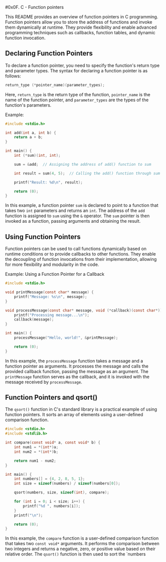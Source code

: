 #0x0F. C - Function pointers


This README provides an overview of function pointers in C programming. Function pointers allow you to store the address of functions and invoke them dynamically at runtime. They provide flexibility and enable advanced programming techniques such as callbacks, function tables, and dynamic function invocation.

## Declaring Function Pointers

To declare a function pointer, you need to specify the function's return type and parameter types. The syntax for declaring a function pointer is as follows:

```c
return_type (*pointer_name)(parameter_types);
```

Here, `return_type` is the return type of the function, `pointer_name` is the name of the function pointer, and `parameter_types` are the types of the function's parameters.

Example:

```c
#include <stdio.h>

int add(int a, int b) {
    return a + b;
}

int main() {
    int (*sum)(int, int);

    sum = &add;  // Assigning the address of add() function to sum

    int result = sum(4, 5);  // Calling the add() function through sum

    printf("Result: %d\n", result);

    return (0);
}
```

In this example, a function pointer `sum` is declared to point to a function that takes two `int` parameters and returns an `int`. The address of the `add` function is assigned to `sum` using the `&` operator. The `sum` pointer is then invoked as a function, passing arguments and obtaining the result.

## Using Function Pointers

Function pointers can be used to call functions dynamically based on runtime conditions or to provide callbacks to other functions. They enable the decoupling of function invocations from their implementation, allowing for more flexibility and modularity in the code.

Example: Using a Function Pointer for a Callback

```c
#include <stdio.h>

void printMessage(const char* message) {
    printf("Message: %s\n", message);
}

void processMessage(const char* message, void (*callback)(const char*)) {
    printf("Processing message...\n");
    callback(message);
}

int main() {
    processMessage("Hello, world!", &printMessage);

    return (0);
}
```

In this example, the `processMessage` function takes a message and a function pointer as arguments. It processes the message and calls the provided callback function, passing the message as an argument. The `printMessage` function serves as the callback, and it is invoked with the message received by `processMessage`.

## Function Pointers and qsort()

The `qsort()` function in C's standard library is a practical example of using function pointers. It sorts an array of elements using a user-defined comparison function.

```c
#include <stdio.h>
#include <stdlib.h>

int compare(const void* a, const void* b) {
    int num1 = *(int*)a;
    int num2 = *(int*)b;

    return num1 - num2;
}

int main() {
    int numbers[] = {4, 2, 8, 5, 1};
    int size = sizeof(numbers) / sizeof(numbers[0]);

    qsort(numbers, size, sizeof(int), compare);

    for (int i = 0; i < size; i++) {
        printf("%d ", numbers[i]);
    }
    printf("\n");

    return (0);
}
```

In this example, the `compare` function is a user-defined comparison function that takes two `const void*` arguments. It performs the comparison between two integers and returns a negative, zero, or positive value based on their relative order. The `qsort()` function is then used to sort the `numbers

